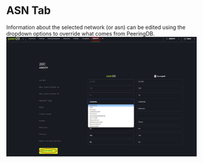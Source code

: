 # ASN Tab

Information about the selected network (or asn) can be edited using the dropdown options to override what comes from PeeringDB.
   ![](img/as.png)

